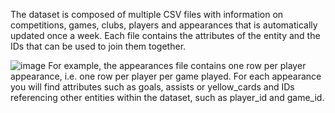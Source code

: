 The dataset is composed of multiple CSV files with information on competitions, games, clubs, players and appearances that is automatically updated once a week. Each file contains the attributes of the entity and the IDs that can be used to join them together.

![image](https://github.com/user-attachments/assets/cf69a1f6-ba2e-498d-bc1a-d11b3f091412)
For example, the appearances file contains one row per player appearance, i.e. one row per player per game played. For each appearance you will find attributes such as goals, assists or yellow_cards and IDs referencing other entities within the dataset, such as player_id and game_id.

